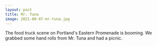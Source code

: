 ```yaml
---
layout: post
title: Mr. Tuna
image: 2021-08-07-mr-tuna.jpg
---
```


The food truck scene on Portland's Eastern Promenade is booming. We grabbed some
hand rolls from Mr. Tuna and had a picnic.
